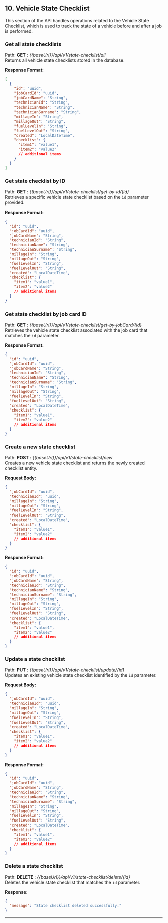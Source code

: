 ## 10. **Vehicle State Checklist**

This section of the API handles operations related to the Vehicle State Checklist, which is used to track the state of a vehicle before and after a job is performed.

### Get all state checklists

Path: **GET** : _{{baseUrl}}/api/v1/state-checklist/all_  
Returns all vehicle state checklists stored in the database.

**Response Format:**

```json lines
[
  {
    "id": "uuid",
    "jobCardId": "uuid",
    "jobCardName": "String",
    "technicianId": "String",
    "technicianName": "String",
    "technicianSurname": "String",
    "millageIn": "String",
    "millageOut": "String",
    "fuelLevelIn": "String",
    "fuelLevelOut": "String",
    "created": "LocalDateTime",
    "checklist": {
      "item1": "value1",
      "item2": "value2"
      // additional items
    }
  }
]
```

### Get state checklist by ID

Path: **GET** : _{{baseUrl}}/api/v1/state-checklist/get-by-id/{id}_  
Retrieves a specific vehicle state checklist based on the `id` parameter provided.

**Response Format:**

```json lines
{
  "id": "uuid",
  "jobCardId": "uuid",
  "jobCardName": "String",
  "technicianId": "String",
  "technicianName": "String",
  "technicianSurname": "String",
  "millageIn": "String",
  "millageOut": "String",
  "fuelLevelIn": "String",
  "fuelLevelOut": "String",
  "created": "LocalDateTime",
  "checklist": {
    "item1": "value1",
    "item2": "value2"
    // additional items
  }
}
```

### Get state checklist by job card ID

Path: **GET** : _{{baseUrl}}/api/v1/state-checklist/get-by-jobCard/{id}_  
Retrieves the vehicle state checklist associated with the job card that matches the `id` parameter.

**Response Format:**

```json lines
{
  "id": "uuid",
  "jobCardId": "uuid",
  "jobCardName": "String",
  "technicianId": "String",
  "technicianName": "String",
  "technicianSurname": "String",
  "millageIn": "String",
  "millageOut": "String",
  "fuelLevelIn": "String",
  "fuelLevelOut": "String",
  "created": "LocalDateTime",
  "checklist": {
    "item1": "value1",
    "item2": "value2"
    // additional items
  }
}
```

### Create a new state checklist

Path: **POST** : _{{baseUrl}}/api/v1/state-checklist/new_  
Creates a new vehicle state checklist and returns the newly created checklist entity.

**Request Body:**

```json lines
{
  "jobCardId": "uuid",
  "technicianId": "uuid",
  "millageIn": "String",
  "millageOut": "String",
  "fuelLevelIn": "String",
  "fuelLevelOut": "String",
  "created": "LocalDateTime",
  "checklist": {
    "item1": "value1",
    "item2": "value2"
    // additional items
  }
}
```

**Response Format:**

```json lines
{
  "id": "uuid",
  "jobCardId": "uuid",
  "jobCardName": "String",
  "technicianId": "String",
  "technicianName": "String",
  "technicianSurname": "String",
  "millageIn": "String",
  "millageOut": "String",
  "fuelLevelIn": "String",
  "fuelLevelOut": "String",
  "created": "LocalDateTime",
  "checklist": {
    "item1": "value1",
    "item2": "value2"
    // additional items
  }
}
```

### Update a state checklist

Path: **PUT** : _{{baseUrl}}/api/v1/state-checklist/update/{id}_  
Updates an existing vehicle state checklist identified by the `id` parameter.

**Request Body:**

```json lines
{
  "jobCardId": "uuid",
  "technicianId": "uuid",
  "millageIn": "String",
  "millageOut": "String",
  "fuelLevelIn": "String",
  "fuelLevelOut": "String",
  "created": "LocalDateTime",
  "checklist": {
    "item1": "value1",
    "item2": "value2"
    // additional items
  }
}
```

**Response Format:**

```json lines
{
  "id": "uuid",
  "jobCardId": "uuid",
  "jobCardName": "String",
  "technicianId": "String",
  "technicianName": "String",
  "technicianSurname": "String",
  "millageIn": "String",
  "millageOut": "String",
  "fuelLevelIn": "String",
  "fuelLevelOut": "String",
  "created": "LocalDateTime",
  "checklist": {
    "item1": "value1",
    "item2": "value2"
    // additional items
  }
}
```

### Delete a state checklist

Path: **DELETE** : _{{baseUrl}}/api/v1/state-checklist/delete/{id}_  
Deletes the vehicle state checklist that matches the `id` parameter.

**Response:**

```json
{
  "message": "State checklist deleted successfully."
}
```

---